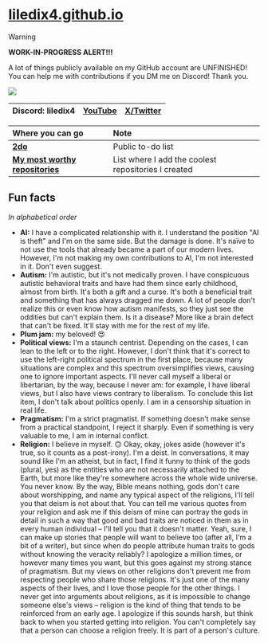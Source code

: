 # [liledix4.github.io](https://liledix4.github.io)

> [!WARNING]
> **WORK-IN-PROGRESS ALERT!!!**
>
> A lot of things publicly available on my GitHub account are UNFINISHED! You can help me with contributions if you DM me on Discord! Thank you.

![](https://discord.com/api/guilds/984458237841637386/embed.png)

| Discord: liledix4 | [YouTube](https://youtube.com/@liledix4) | [X/Twitter](https://x.com/liledix4) |
| :---------------: | :--------------------------------------: | :---------------------------------: |

| Where you can go                                                              | Note                                                |
| :---------------------------------------------------------------------------- | :-------------------------------------------------- |
| **[2do](https://github.com/users/liledix4/projects/15)**                      | Public to-do list                                   |
| **[My most worthy repositories](https://github.com/stars/liledix4/lists/my)** | List where I add the coolest repositories I created |

## Fun facts

*In alphabetical order*

- **AI:** I have a complicated relationship with it. I understand the position "AI is theft" and I'm on the same side. But the damage is done. It's naïve to not use the tools that already became a part of our modern lives. However, I'm not making my own contributions to AI, I'm not interested in it. Don't even suggest.
- **Autism:** I'm autistic, but it's not medically proven. I have conspicuous autistic behavioral traits and have had them since early childhood, almost from birth. It's both a gift and a curse. It's both a beneficial trait and something that has always dragged me down. A lot of people don't realize this or even know how autism manifests, so they just see the oddities but can't explain them. Is it a disease? More like a brain defect that can't be fixed. It'll stay with me for the rest of my life.
- **Plum jam:** my beloved! 😍
- **Political views:** I'm a staunch centrist. Depending on the cases, I can lean to the left or to the right. However, I don't think that it's correct to use the left-right political spectrum in the first place, because many situations are complex and this spectrum oversimplifies views, causing one to ignore important aspects. I'll never call myself a liberal or libertarian, by the way, because I never am: for example, I have liberal views, but I also have views contrary to liberalism. To conclude this list item, I don't talk about politics openly. I am in a censorship situation in real life.
- **Pragmatism:** I'm a strict pragmatist. If something doesn't make sense from a practical standpoint, I reject it sharply. Even if something is very valuable to me, I am in internal conflict.
- **Religion:** I believe in myself. 🙃 Okay, okay, jokes aside (however it's true, so it counts as a post-irony). I'm a deist. In conversations, it may sound like I'm an atheist, but in fact, I find it funny to think of the gods (plural, yes) as the entities who are not necessarily attached to the Earth, but more like they're somewhere across the whole wide universe. You never know. By the way, Bible means nothing, gods don't care about worshipping, and name any typical aspect of the religions, I'll tell you that deism is not about that. You can tell me various quotes from your religion and ask me if this deism of mine can portray the gods in detail in such a way that good and bad traits are noticed in them as in every human individual – I'll tell you that it doesn't matter. Yeah, sure, I can make up stories that people will want to believe too (after all, I'm a bit of a writer), but since when do people attribute human traits to gods without knowing the veracity reliably? I apologize a million times, or however many times you want, but this goes against my strong stance of pragmatism. But my views on other religions don't prevent me from respecting people who share those religions. It's just one of the many aspects of their lives, and I love those people for the other things. I never get into arguments about religions, as it is impossible to change someone else's views – religion is the kind of thing that tends to be reinforced from an early age. I apologize if this sounds harsh, but think back to when you started getting into religion. You can't completely say that a person can choose a religion freely. It is part of a person's culture.
